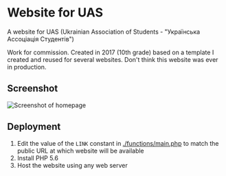 # Website for UAS

A website for UAS (Ukrainian Association of Students - "Українська Ассоціація Студентів")

Work for commission. Created in 2017 (10th grade) based on a template I created and reused
for several websites. Don't think this website was ever in production.

## Screenshot

![Screenshot of homepage](screenshot.png)

## Deployment

1. Edit the value of the `LINK` constant in [./functions/main.php](functions/main.php) to
   match the public URL at which website will be available
2. Install PHP 5.6
3. Host the website using any web server
